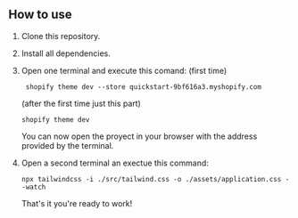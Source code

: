## How to use

1. Clone this repository.
2. Install all dependencies.
3. Open one terminal and execute this comand:
(first time)

        shopify theme dev --store quickstart-9bf616a3.myshopify.com
   
    (after the first time just this part)
   
       shopify theme dev

   You can now open the proyect in your browser with the address provided by the terminal.
    
5. Open a second terminal an exectue this command:
   
       npx tailwindcss -i ./src/tailwind.css -o ./assets/application.css --watch
   
    That's it you're ready to work!
